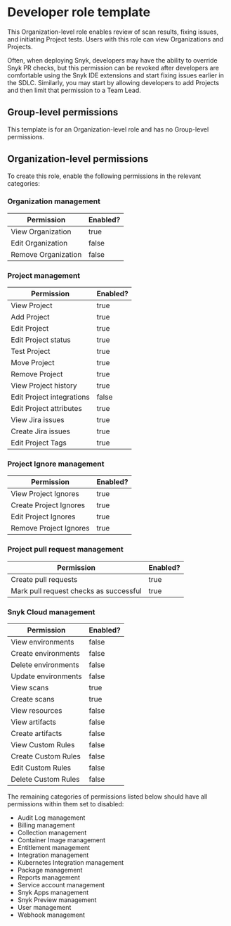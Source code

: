 # Developer role template

This Organization-level role enables review of scan results, fixing issues, and initiating Project tests. Users with this role can view Organizations and Projects.

Often, when deploying Snyk, developers may have the ability to override Snyk PR checks, but this permission can be revoked after developers are comfortable using the Snyk IDE extensions and start fixing issues earlier in the SDLC. Similarly, you may start by allowing developers to add Projects and then limit that permission to a Team Lead.

## Group-level permissions

This template is for an Organization-level role and has no Group-level permissions.

## Organization-level permissions

To create this role, enable the following permissions in the relevant categories:

### Organization management

<table><thead><tr><th>Permission</th><th data-type="checkbox">Enabled?</th></tr></thead><tbody><tr><td>View Organization</td><td>true</td></tr><tr><td>Edit Organization</td><td>false</td></tr><tr><td>Remove Organization</td><td>false</td></tr></tbody></table>

### Project management

<table><thead><tr><th>Permission</th><th data-type="checkbox">Enabled?</th></tr></thead><tbody><tr><td>View Project</td><td>true</td></tr><tr><td>Add Project</td><td>true</td></tr><tr><td>Edit Project</td><td>true</td></tr><tr><td>Edit Project status</td><td>true</td></tr><tr><td>Test Project</td><td>true</td></tr><tr><td>Move Project</td><td>true</td></tr><tr><td>Remove Project</td><td>true</td></tr><tr><td>View Project history</td><td>true</td></tr><tr><td>Edit Project integrations</td><td>false</td></tr><tr><td>Edit Project attributes</td><td>true</td></tr><tr><td>View Jira issues</td><td>true</td></tr><tr><td>Create Jira issues</td><td>true</td></tr><tr><td>Edit Project Tags</td><td>true</td></tr></tbody></table>

### Project Ignore management

<table><thead><tr><th>Permission</th><th data-type="checkbox">Enabled?</th></tr></thead><tbody><tr><td>View Project Ignores</td><td>true</td></tr><tr><td>Create Project Ignores</td><td>true</td></tr><tr><td>Edit Project Ignores</td><td>true</td></tr><tr><td>Remove Project Ignores</td><td>true</td></tr></tbody></table>

### Project pull request management

<table><thead><tr><th>Permission</th><th data-type="checkbox">Enabled?</th></tr></thead><tbody><tr><td>Create pull requests</td><td>true</td></tr><tr><td>Mark pull request checks as successful</td><td>true</td></tr></tbody></table>

### Snyk Cloud management

<table><thead><tr><th>Permission</th><th data-type="checkbox">Enabled?</th></tr></thead><tbody><tr><td>View environments</td><td>false</td></tr><tr><td>Create environments</td><td>false</td></tr><tr><td>Delete environments</td><td>false</td></tr><tr><td>Update environments</td><td>false</td></tr><tr><td>View scans</td><td>true</td></tr><tr><td>Create scans</td><td>true</td></tr><tr><td>View resources</td><td>false</td></tr><tr><td>View artifacts</td><td>false</td></tr><tr><td>Create artifacts</td><td>false</td></tr><tr><td>View Custom Rules</td><td>false</td></tr><tr><td>Create Custom Rules</td><td>false</td></tr><tr><td>Edit Custom Rules</td><td>false</td></tr><tr><td>Delete Custom Rules</td><td>false</td></tr></tbody></table>

The remaining categories of permissions listed below should have all permissions within them set to disabled:

* Audit Log management
* Billing management
* Collection management
* Container Image management
* Entitlement management
* Integration management
* Kubernetes Integration management
* Package management
* Reports management
* Service account management
* Snyk Apps management
* Snyk Preview management
* User management
* Webhook management
